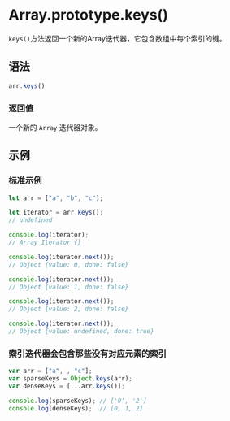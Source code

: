 # Array.prototype.keys()

`keys()`方法返回一个新的Array迭代器，它包含数组中每个索引的键。

## 语法

```javascript
arr.keys()
```

### 返回值

一个新的 `Array` 迭代器对象。

## 示例

### 标准示例

```javascript
let arr = ["a", "b", "c"];

let iterator = arr.keys();
// undefined

console.log(iterator);
// Array Iterator {}

console.log(iterator.next()); 
// Object {value: 0, done: false}

console.log(iterator.next()); 
// Object {value: 1, done: false}

console.log(iterator.next());
// Object {value: 2, done: false}

console.log(iterator.next()); 
// Object {value: undefined, done: true}
```

###  索引迭代器会包含那些没有对应元素的索引

```javascript
var arr = ["a", , "c"];
var sparseKeys = Object.keys(arr);
var denseKeys = [...arr.keys()];

console.log(sparseKeys); // ['0', '2']
console.log(denseKeys);  // [0, 1, 2]
```



